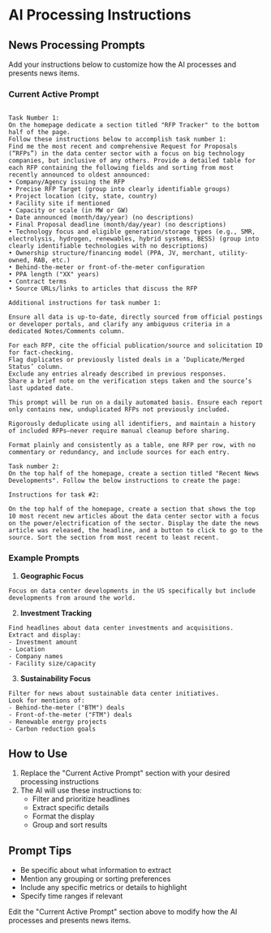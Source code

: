 # AI Processing Instructions

## News Processing Prompts

Add your instructions below to customize how the AI processes and presents news items.

### Current Active Prompt
```

Task Number 1:
On the homepage dedicate a section titled "RFP Tracker" to the bottom half of the page.
Follow these instructions below to accomplish task number 1:
Find me the most recent and comprehensive Request for Proposals (“RFPs”) in the data center sector with a focus on big technology companies, but inclusive of any others. Provide a detailed table for each RFP containing the following fields and sorting from most recently announced to oldest announced:
• Company/Agency issuing the RFP 
• Precise RFP Target (group into clearly identifiable groups)
• Project location (city, state, country)
• Facility site if mentioned
• Capacity or scale (in MW or GW)
• Date announced (month/day/year) (no descriptions)
• Final Proposal deadline (month/day/year) (no descriptions)
• Technology focus and eligible generation/storage types (e.g., SMR, electrolysis, hydrogen, renewables, hybrid systems, BESS) (group into clearly identifiable technologies with no descriptions)
• Ownership structure/financing model (PPA, JV, merchant, utility-owned, RAB, etc.)
• Behind-the-meter or front-of-the-meter configuration
• PPA length ("XX" years)
• Contract terms
• Source URLs/links to articles that discuss the RFP

Additional instructions for task number 1:

Ensure all data is up-to-date, directly sourced from official postings or developer portals, and clarify any ambiguous criteria in a dedicated Notes/Comments column.

For each RFP, cite the official publication/source and solicitation ID for fact-checking.
Flag duplicates or previously listed deals in a ‘Duplicate/Merged Status’ column.
Exclude any entries already described in previous responses.
Share a brief note on the verification steps taken and the source’s last updated date.

This prompt will be run on a daily automated basis. Ensure each report only contains new, unduplicated RFPs not previously included.

Rigorously deduplicate using all identifiers, and maintain a history of included RFPs—never require manual cleanup before sharing.

Format plainly and consistently as a table, one RFP per row, with no commentary or redundancy, and include sources for each entry.

Task number 2:
On the top half of the homepage, create a section titled "Recent News Developments". Follow the below instructions to create the page:

Instructions for task #2:

On the top half of the homepage, create a section that shows the top 10 most recent new articles about the data center sector with a focus on the power/electrification of the sector. Display the date the news article was released, the headline, and a button to click to go to the source. Sort the section from most recent to least recent. 
```

### Example Prompts

1. **Geographic Focus**
```
Focus on data center developments in the US specifically but include developments from around the world. 
```

2. **Investment Tracking**
```
Find headlines about data center investments and acquisitions.
Extract and display: 
- Investment amount
- Location
- Company names
- Facility size/capacity
```

3. **Sustainability Focus**
```
Filter for news about sustainable data center initiatives.
Look for mentions of:
- Behind-the-meter ("BTM") deals
- Front-of-the-meter ("FTM") deals
- Renewable energy projects
- Carbon reduction goals
```

## How to Use

1. Replace the "Current Active Prompt" section with your desired processing instructions
2. The AI will use these instructions to:
   - Filter and prioritize headlines
   - Extract specific details
   - Format the display
   - Group and sort results

## Prompt Tips

- Be specific about what information to extract
- Mention any grouping or sorting preferences
- Include any specific metrics or details to highlight
- Specify time ranges if relevant

Edit the "Current Active Prompt" section above to modify how the AI processes and presents news items.